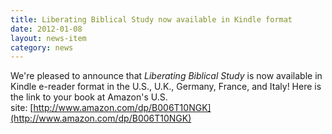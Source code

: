 ```yaml
---
title: Liberating Biblical Study now available in Kindle format
date: 2012-01-08
layout: news-item
category: news
---
```

We're pleased to announce that _Liberating Biblical Study_ is now available in Kindle e-reader format in the U.S., U.K., Germany, France, and Italy! Here is the link to your book at Amazon's U.S. site: [http://www.amazon.com/dp/B006T10NGK](http://www.amazon.com/dp/B006T10NGK)
